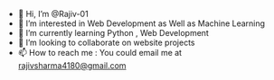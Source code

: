 - 👋 Hi, I’m @Rajiv-01
- 👀 I’m interested in Web Development as Well as Machine Learning
- 🌱 I’m currently learning Python , Web Development
- 💞️ I’m looking to collaborate on website projects
- 📫 How to reach me : You could email me at rajivsharma4180@gmail.com

<!---
Rajiv-01/Rajiv-01 is a ✨ special ✨ repository because its `README.md` (this file) appears on your GitHub profile.
You can click the Preview link to take a look at your changes.
--->
